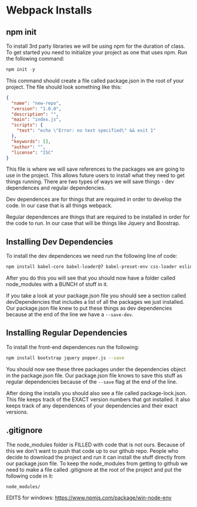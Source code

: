 # Webpack Installs

## npm init
To install 3rd party libraries we will be using npm for the duration of class.  To get started you need to initialize your project as one that uses npm.  Run the following command:
```js
npm init -y
```

This command should create a file called package.json in the root of your project.  The file should look something like this:
```json
{
  "name": "new-repo",
  "version": "1.0.0",
  "description": "",
  "main": "index.js",
  "scripts": {
    "test": "echo \"Error: no test specified\" && exit 1"
  },
  "keywords": [],
  "author": "",
  "license": "ISC"
}
```

This file is where we will save references to the packages we are going to use in the project.  This allows future users to install what they need to get things running.  There are two types of ways we will save things - dev dependences and regular dependencies.

Dev dependences are for things that are required in order to develop the code.  In our case that is all things webpack.

Regular dependences are things that are required to be installed in order for the code to run.  In our case that will be things like Jquery and Boostrap.

## Installing Dev Dependencies
To install the dev dependences we need run the following line of code:
```sh
npm install babel-core babel-loader@7 babel-preset-env css-loader eslint eslint-config-airbnb-base eslint-loader eslint-plugin-import extract-text-webpack-plugin html-webpack-plugin node-sass sass-loader style-loader webpack webpack-dev-server --save-dev
```
After you do this you will see that you should now have a folder called node_modules with a BUNCH of stuff in it.

If you take a look at your package.json file you should see a section called devDependencies that includes a list of all the packages we just installed.  Our package.json file knew to put these things as dev dependencies because at the end of the line we have a `--save-dev`.

## Installing Regular Dependencies
To install the front-end dependences run the following:
```sh
npm install bootstrap jquery popper.js --save
```
You should now see these three packages under the dependencies object in the package.json file.  Our package.json file knows to save this stuff as regular dependencies because of the `--save` flag at the end of the line.

After doing the installs you should also see a file called package-lock.json.  This file keeps track of the EXACT version numbers that got installed.  It also keeps track of any dependences of your dependencies and their exact versions.

## .gitignore
The node_modules folder is FILLED with code that is not ours.  Because of this we don't want to push that code up to our github repo.  People who decide to download the project and run it can install the stuff directly from our package.json file.  To keep the node_modules from getting to github we need to make a file called .gitignore at the root of the project and put the following code in it:
```sh
node_modules/
```





EDITS for windows:
https://www.npmjs.com/package/win-node-env
